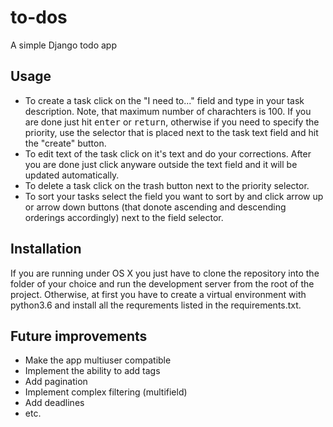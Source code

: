# to-dos
A simple Django todo app

## Usage

* To create a task click on the "I need to..." field and type in your task description. Note, that maximum number of charachters
is 100. If you are done just hit <kbd>enter</kbd> or <kbd>return</kbd>, otherwise if you need to specify the priority, 
use the selector that is placed next to the task text field and hit the "create" button.
* To edit text of the task click on it's text and do your corrections. After you are done just 
click anyware outside the text field and it will be updated automatically.
* To delete a task click on the trash button next to the priority selector.
* To sort your tasks select the field you want to sort by and click arrow up or arrow down buttons (that donote ascending and 
descending orderings accordingly) next to the field selector.

## Installation

If you are running under OS X you just have to clone the repository into the folder of your choice and run the development 
server from the root of the project. Otherwise, at first you have to create a virtual environment with python3.6 and install all the requrements
listed in the requirements.txt.

## Future improvements
* Make the app multiuser compatible
* Implement the ability to add tags
* Add pagination
* Implement complex filtering (multifield)
* Add deadlines
* etc.
